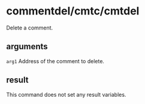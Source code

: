 # commentdel/cmtc/cmtdel

Delete a comment.

## arguments

`arg1` Address of the comment to delete.

## result

This command does not set any result variables.

